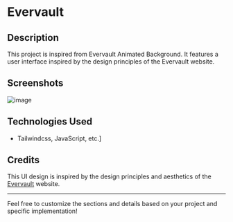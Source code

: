 

# Evervault 

## Description

This project is inspired from Evervault Animated Background. It features a user interface inspired by the design principles of the Evervault website.

## Screenshots

![image](https://github.com/aniketbhadauria/AnimatedCodeBackground-main/assets/105347101/80d00e31-9584-4d7b-9175-ee8911a5f120)


## Technologies Used

- Tailwindcss, JavaScript, etc.]

## Credits

This UI design is inspired by the design principles and aesthetics of the [Evervault](https://evervault.com) website.

---

Feel free to customize the sections and details based on your project and specific implementation!
